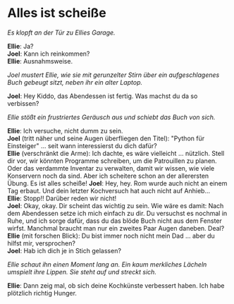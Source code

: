 # Alles ist scheiße

_Es klopft an der Tür zu Ellies Garage._

**Ellie**: Ja?  
**Joel**: Kann ich reinkommen?  
**Ellie**: Ausnahmsweise.

_Joel mustert Ellie, wie sie mit gerunzelter Stirn über ein aufgeschlagenes Buch gebeugt sitzt, neben ihr ein alter Laptop._

**Joel**: Hey Kiddo, das Abendessen ist fertig. Was machst du da so verbissen?

_Ellie stößt ein frustriertes Geräusch aus und schiebt das Buch von sich._

**Ellie**: Ich versuche, nicht dumm zu sein.  
**Joel** (tritt näher und seine Augen überfliegen den Titel): "Python für Einsteiger" ... seit wann interessierst du dich dafür?  
**Ellie** (verschränkt die Arme): Ich dachte, es wäre vielleicht ... nützlich. Stell dir vor, wir könnten Programme schreiben, um die Patrouillen zu planen. Oder das verdammte Inventar zu verwalten, damit wir wissen, wie viele Konservern noch da sind. Aber ich scheitere schon an der allerersten Übung. Es ist alles scheiße!
**Joel**: Hey, hey. Rom wurde auch nicht an einem Tag erbaut. Und dein letzter Kochversuch hat auch nicht auf Anhieb...  
**Ellie**: Stopp!! Darüber reden wir nicht!  
**Joel**: Okay, okay. Dir scheint das wichtig zu sein. Wie wäre es damit: Nach dem Abendessen setze ich mich einfach zu dir. Du versuchst es nochmal in Ruhe, und ich sorge dafür, dass du das blöde Buch nicht aus dem Fenster wirfst. Manchmal braucht man nur ein zweites Paar Augen daneben. Deal?  
**Ellie** (mit forschen Blick): Du bist immer noch nicht mein Dad ... aber du hilfst mir, versprochen?  
**Joel**: Hab ich dich je in Stich gelassen?

_Ellie schaut ihn einen Moment lang an. Ein kaum merkliches Lächeln umspielt ihre Lippen. Sie steht auf und streckt sich._

**Ellie**: Dann zeig mal, ob sich deine Kochkünste verbessert haben. Ich habe plötzlich richtig Hunger.

